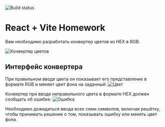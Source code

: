 ![Build status](https://github.com/Shlaginau/ra-hw_forms_hex2rgb/actions/workflows/web.yml/badge.svg)

# React + Vite Homework

Вам необходимо разработать конвертер цветов из HEX в RGB.

![Конвертер цветов](https://github.com/netology-code/ra16-homeworks/raw/ra-51/forms/hex2rgb/assets/preview.png)

## Интерфейс конвертера

При правильном вводе цвета он показывает его представление в формате RGB и меняет цвет фона на заданный:
![Цвет](https://github.com/netology-code/ra16-homeworks/raw/ra-51/forms/hex2rgb/assets/color.png)

Конвертер при вводе неправильного цвета в формате HEX должен сообщать об ошибке:
![Ошибка](https://github.com/netology-code/ra16-homeworks/raw/ra-51/forms/hex2rgb/assets/error.png)

Необходимо дожидаться ввода всех семи символов, включая решётку, чтобы принимать решение о том, показывать ошибку или менять цвет фона.